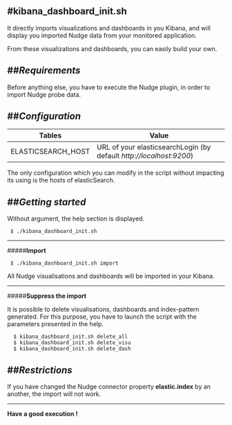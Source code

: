 #**kibana_dashboard_init.sh**
-----------------------

It directly imports visualizations and dashboards in you Kibana, and will display you imported Nudge data from your monitored application.

From these visualizations and dashboards, you can easily build your own. 

##***Requirements***
-----------------------
Before anything else, you have to execute the Nudge plugin, in order to import Nudge probe data.

##***Configuration***
-----------------------

| Tables                  | Value                                                               |
| ----------------------- | ------------------------------------------------------------------- |
| ELASTICSEARCH_HOST      | URL of your elasticsearchLogin (by default _http://localhost:9200_) |


The only configuration which you can modify in the script without impacting its using is the hosts of elasticSearch.

##***Getting started***
-----------------------
Without argument, the help section is displayed.

	 $ ./kibana_dashboard_init.sh 

----

#####**Import**

	 $ ./kibana_dashboard_init.sh import

All Nudge visualisations and dashboards will be imported in your Kibana.

----
#####**Suppress the import**

It is possible to delete visualisations, dashboards and index-pattern generated.
For this purpose, you have to launch the script with the parameters presented in the help.

	  $ kibana_dashboard_init.sh delete_all    
      $ kibana_dashboard_init.sh delete_visu
      $ kibana_dashboard_init.sh delete_dash

##***Restrictions***
-----------------------
If you have changed the Nudge connector property **elastic.index** by an another, the import will not work.

**************
**Have a good execution !** 